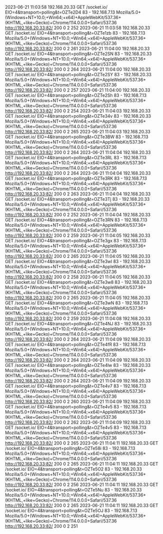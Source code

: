 2023-06-21 11:03:58 192.168.20.33 GET /socket.io/ EIO=4&transport=polling&t=OZTe2D4 83 - 192.168.7.13 Mozilla/5.0+(Windows+NT+10.0;+Win64;+x64)+AppleWebKit/537.36+(KHTML,+like+Gecko)+Chrome/114.0.0.0+Safari/537.36 http://192.168.20.33:82/ 200 0 2 252
2023-06-21 11:03:58 192.168.20.33 GET /socket.io/ EIO=4&transport=polling&t=OZTe1zb 83 - 192.168.7.13 Mozilla/5.0+(Windows+NT+10.0;+Win64;+x64)+AppleWebKit/537.36+(KHTML,+like+Gecko)+Chrome/114.0.0.0+Safari/537.36 http://192.168.20.33:82/ 200 0 2 261
2023-06-21 11:04:00 192.168.20.33 GET /socket.io/ EIO=4&transport=polling&t=OZTe2SN 83 - 192.168.20.33 Mozilla/5.0+(Windows+NT+10.0;+Win64;+x64)+AppleWebKit/537.36+(KHTML,+like+Gecko)+Chrome/114.0.0.0+Safari/537.36 http://192.168.20.33:82/ 200 0 2 264
2023-06-21 11:04:00 192.168.20.33 GET /socket.io/ EIO=4&transport=polling&t=OZTe2SY 83 - 192.168.20.33 Mozilla/5.0+(Windows+NT+10.0;+Win64;+x64)+AppleWebKit/537.36+(KHTML,+like+Gecko)+Chrome/114.0.0.0+Safari/537.36 http://192.168.20.33:82/ 200 0 2 257
2023-06-21 11:04:00 192.168.20.33 GET /socket.io/ EIO=4&transport=polling&t=OZTe2Sh 83 - 192.168.7.13 Mozilla/5.0+(Windows+NT+10.0;+Win64;+x64)+AppleWebKit/537.36+(KHTML,+like+Gecko)+Chrome/114.0.0.0+Safari/537.36 http://192.168.20.33:82/ 200 0 2 254
2023-06-21 11:04:03 192.168.20.33 GET /socket.io/ EIO=4&transport=polling&t=OZTe34v 83 - 192.168.20.33 Mozilla/5.0+(Windows+NT+10.0;+Win64;+x64)+AppleWebKit/537.36+(KHTML,+like+Gecko)+Chrome/114.0.0.0+Safari/537.36 http://192.168.20.33:82/ 200 0 2 265
2023-06-21 11:04:03 192.168.20.33 GET /socket.io/ EIO=4&transport=polling&t=OZTe3BW 83 - 192.168.7.13 Mozilla/5.0+(Windows+NT+10.0;+Win64;+x64)+AppleWebKit/537.36+(KHTML,+like+Gecko)+Chrome/114.0.0.0+Safari/537.36 http://192.168.20.33:82/ 200 0 2 264
2023-06-21 11:04:04 192.168.20.33 GET /socket.io/ EIO=4&transport=polling&t=OZTe3RL 83 - 192.168.7.13 Mozilla/5.0+(Windows+NT+10.0;+Win64;+x64)+AppleWebKit/537.36+(KHTML,+like+Gecko)+Chrome/114.0.0.0+Safari/537.36 http://192.168.20.33:82/ 200 0 2 264
2023-06-21 11:04:04 192.168.20.33 GET /socket.io/ EIO=4&transport=polling&t=OZTe3RK 83 - 192.168.7.13 Mozilla/5.0+(Windows+NT+10.0;+Win64;+x64)+AppleWebKit/537.36+(KHTML,+like+Gecko)+Chrome/114.0.0.0+Safari/537.36 http://192.168.20.33:82/ 200 0 2 263
2023-06-21 11:04:04 192.168.20.33 GET /socket.io/ EIO=4&transport=polling&t=OZTe3Tj 83 - 192.168.20.33 Mozilla/5.0+(Windows+NT+10.0;+Win64;+x64)+AppleWebKit/537.36+(KHTML,+like+Gecko)+Chrome/114.0.0.0+Safari/537.36 http://192.168.20.33:82/ 200 0 2 252
2023-06-21 11:04:04 192.168.20.33 GET /socket.io/ EIO=4&transport=polling&t=OZTe3RN 83 - 192.168.7.13 Mozilla/5.0+(Windows+NT+10.0;+Win64;+x64)+AppleWebKit/537.36+(KHTML,+like+Gecko)+Chrome/114.0.0.0+Safari/537.36 http://192.168.20.33:82/ 200 0 2 259
2023-06-21 11:04:05 192.168.20.33 GET /socket.io/ EIO=4&transport=polling&t=OZTe3gx 83 - 192.168.7.13 Mozilla/5.0+(Windows+NT+10.0;+Win64;+x64)+AppleWebKit/537.36+(KHTML,+like+Gecko)+Chrome/114.0.0.0+Safari/537.36 http://192.168.20.33:82/ 200 0 2 265
2023-06-21 11:04:05 192.168.20.33 GET /socket.io/ EIO=4&transport=polling&t=OZTe3wI 83 - 192.168.20.33 Mozilla/5.0+(Windows+NT+10.0;+Win64;+x64)+AppleWebKit/537.36+(KHTML,+like+Gecko)+Chrome/114.0.0.0+Safari/537.36 http://192.168.20.33:82/ 200 0 2 258
2023-06-21 11:04:05 192.168.20.33 GET /socket.io/ EIO=4&transport=polling&t=OZTe3w8 83 - 192.168.20.33 Mozilla/5.0+(Windows+NT+10.0;+Win64;+x64)+AppleWebKit/537.36+(KHTML,+like+Gecko)+Chrome/114.0.0.0+Safari/537.36 http://192.168.20.33:82/ 200 0 2 265
2023-06-21 11:04:05 192.168.20.33 GET /socket.io/ EIO=4&transport=polling&t=OZTe3wN 83 - 192.168.7.13 Mozilla/5.0+(Windows+NT+10.0;+Win64;+x64)+AppleWebKit/537.36+(KHTML,+like+Gecko)+Chrome/114.0.0.0+Safari/537.36 http://192.168.20.33:82/ 200 0 2 259
2023-06-21 11:04:08 192.168.20.33 GET /socket.io/ EIO=4&transport=polling&t=OZTe4NJ 83 - 192.168.20.33 Mozilla/5.0+(Windows+NT+10.0;+Win64;+x64)+AppleWebKit/537.36+(KHTML,+like+Gecko)+Chrome/114.0.0.0+Safari/537.36 http://192.168.20.33:82/ 200 0 2 264
2023-06-21 11:04:09 192.168.20.33 GET /socket.io/ EIO=4&transport=polling&t=OZTe4fR 83 - 192.168.7.13 Mozilla/5.0+(Windows+NT+10.0;+Win64;+x64)+AppleWebKit/537.36+(KHTML,+like+Gecko)+Chrome/114.0.0.0+Safari/537.36 http://192.168.20.33:82/ 200 0 2 264
2023-06-21 11:04:09 192.168.20.33 GET /socket.io/ EIO=4&transport=polling&t=OZTe4lw 83 - 192.168.20.33 Mozilla/5.0+(Windows+NT+10.0;+Win64;+x64)+AppleWebKit/537.36+(KHTML,+like+Gecko)+Chrome/114.0.0.0+Safari/537.36 http://192.168.20.33:82/ 200 0 2 264
2023-06-21 11:04:09 192.168.20.33 GET /socket.io/ EIO=4&transport=polling&t=OZTe4v7 83 - 192.168.7.13 Mozilla/5.0+(Windows+NT+10.0;+Win64;+x64)+AppleWebKit/537.36+(KHTML,+like+Gecko)+Chrome/114.0.0.0+Safari/537.36 http://192.168.20.33:82/ 200 0 2 260
2023-06-21 11:04:09 192.168.20.33 GET /socket.io/ EIO=4&transport=polling&t=OZTe4v5 83 - 192.168.7.13 Mozilla/5.0+(Windows+NT+10.0;+Win64;+x64)+AppleWebKit/537.36+(KHTML,+like+Gecko)+Chrome/114.0.0.0+Safari/537.36 http://192.168.20.33:82/ 200 0 2 262
2023-06-21 11:04:09 192.168.20.33 GET /socket.io/ EIO=4&transport=polling&t=OZTe4v5 83 - 192.168.7.13 Mozilla/5.0+(Windows+NT+10.0;+Win64;+x64)+AppleWebKit/537.36+(KHTML,+like+Gecko)+Chrome/114.0.0.0+Safari/537.36 http://192.168.20.33:82/ 200 0 2 265
2023-06-21 11:04:11 192.168.20.33 GET /socket.io/ EIO=4&transport=polling&t=OZTe58i 83 - 192.168.7.13 Mozilla/5.0+(Windows+NT+10.0;+Win64;+x64)+AppleWebKit/537.36+(KHTML,+like+Gecko)+Chrome/114.0.0.0+Safari/537.36 http://192.168.20.33:82/ 200 0 2 265
2023-06-21 11:04:11 192.168.20.33 GET /socket.io/ EIO=4&transport=polling&t=OZTe5O2 83 - 192.168.20.33 Mozilla/5.0+(Windows+NT+10.0;+Win64;+x64)+AppleWebKit/537.36+(KHTML,+like+Gecko)+Chrome/114.0.0.0+Safari/537.36 http://192.168.20.33:82/ 200 0 2 256
2023-06-21 11:04:11 192.168.20.33 GET /socket.io/ EIO=4&transport=polling&t=OZTe5Nu 83 - 192.168.20.33 Mozilla/5.0+(Windows+NT+10.0;+Win64;+x64)+AppleWebKit/537.36+(KHTML,+like+Gecko)+Chrome/114.0.0.0+Safari/537.36 http://192.168.20.33:82/ 200 0 2 265
2023-06-21 11:04:11 192.168.20.33 GET /socket.io/ EIO=4&transport=polling&t=OZTe5OJ 83 - 192.168.7.13 Mozilla/5.0+(Windows+NT+10.0;+Win64;+x64)+AppleWebKit/537.36+(KHTML,+like+Gecko)+Chrome/114.0.0.0+Safari/537.36 http://192.168.20.33:82/ 200 0 2 251
